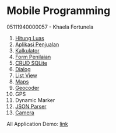 # Mobile Programming

05111940000057 - Khaela Fortunela

1. [Hitung Luas](https://github.com/fortunelagit/mobile-programming/tree/main/Hitung%20Luas)
2. [Aplikasi Penjualan](https://github.com/fortunelagit/mobile-programming/tree/main/Aplikasi%20Penjualan)
3. [Kalkulator](https://github.com/fortunelagit/mobile-programming/tree/main/Kalkulator)
4. [Form Penilaian](https://github.com/fortunelagit/mobile-programming/tree/main/Form%20Penilaian%20%2B%20CRUD%20SQLite)
5. [CRUD SQLite](https://github.com/fortunelagit/mobile-programming/tree/main/Form%20Penilaian%20%2B%20CRUD%20SQLite)
6. [Dialog](https://github.com/fortunelagit/mobile-programming/tree/main/Dialog%20%2B%20ListView)
7. [List View](https://github.com/fortunelagit/mobile-programming/tree/main/Dialog%20%2B%20ListView)
8. [Maps](https://github.com/fortunelagit/mobile-programming/tree/main/Maps_Geocoder)
9. [Geocoder](https://github.com/fortunelagit/mobile-programming/tree/main/Maps_Geocoder)
10. GPS
11. Dynamic Marker
13. [JSON Parser](https://github.com/fortunelagit/mobile-programming/tree/main/PetBreedApp%20(Json%20Parser%20%2B%20Camera))
14. [Camera](https://github.com/fortunelagit/mobile-programming/tree/main/PetBreedApp%20(Json%20Parser%20%2B%20Camera))

All Application Demo: [link](https://drive.google.com/drive/folders/11KxdTUK1Df32SivQ0GVeHK-LftlaxcPW)

